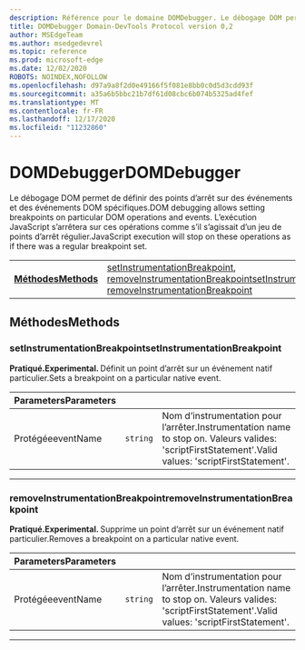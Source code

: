 ```yaml
---
description: Référence pour le domaine DOMDebugger. Le débogage DOM permet de définir des points d’arrêt sur des événements et des événements DOM spécifiques. L’exécution JavaScript s’arrêtera sur ces opérations comme s’il s’agissait d’un jeu de points d’arrêt régulier.
title: DOMDebugger Domain-DevTools Protocol version 0,2
author: MSEdgeTeam
ms.author: msedgedevrel
ms.topic: reference
ms.prod: microsoft-edge
ms.date: 12/02/2020
ROBOTS: NOINDEX,NOFOLLOW
ms.openlocfilehash: d97a9a8f2d0e49166f5f081e8bb0c0d5d3cdd93f
ms.sourcegitcommit: a35a6b5bbc21b7df61d08cbc6b074b5325ad4fef
ms.translationtype: MT
ms.contentlocale: fr-FR
ms.lasthandoff: 12/17/2020
ms.locfileid: "11232860"
---
```

# <span data-ttu-id="069b1-105">DOMDebugger</span><span class="sxs-lookup"><span data-stu-id="069b1-105">DOMDebugger</span></span>

<span data-ttu-id="069b1-106">Le débogage DOM permet de définir des points d’arrêt sur des événements et des événements DOM spécifiques.</span><span class="sxs-lookup"><span data-stu-id="069b1-106">DOM debugging allows setting breakpoints on particular DOM operations and events.</span></span> <span data-ttu-id="069b1-107">L’exécution JavaScript s’arrêtera sur ces opérations comme s’il s’agissait d’un jeu de points d’arrêt régulier.</span><span class="sxs-lookup"><span data-stu-id="069b1-107">JavaScript execution will stop on these operations as if there was a regular breakpoint set.</span></span>

| | |
|-|-|
| [**<span data-ttu-id="069b1-108">Méthodes</span><span class="sxs-lookup"><span data-stu-id="069b1-108">Methods</span></span>**](#methods) | <span data-ttu-id="069b1-109">[setInstrumentationBreakpoint](#setinstrumentationbreakpoint), [removeInstrumentationBreakpoint](#removeinstrumentationbreakpoint)</span><span class="sxs-lookup"><span data-stu-id="069b1-109">[setInstrumentationBreakpoint](#setinstrumentationbreakpoint), [removeInstrumentationBreakpoint](#removeinstrumentationbreakpoint)</span></span> |
## <span data-ttu-id="069b1-110">Méthodes</span><span class="sxs-lookup"><span data-stu-id="069b1-110">Methods</span></span>

### <span data-ttu-id="069b1-111">setInstrumentationBreakpoint</span><span class="sxs-lookup"><span data-stu-id="069b1-111">setInstrumentationBreakpoint</span></span>
<span><b><span data-ttu-id="069b1-112">Pratiqué.</span><span class="sxs-lookup"><span data-stu-id="069b1-112">Experimental.</span></span> </b></span><span data-ttu-id="069b1-113">Définit un point d’arrêt sur un événement natif particulier.</span><span class="sxs-lookup"><span data-stu-id="069b1-113">Sets a breakpoint on a particular native event.</span></span>

<table>
    <thead>
        <tr>
            <th><span data-ttu-id="069b1-114">Parameters</span><span class="sxs-lookup"><span data-stu-id="069b1-114">Parameters</span></span></th>
            <th></th>
            <th></th>
        </tr>
    </thead>
    <tbody>
        <tr>
            <td><span data-ttu-id="069b1-115">Protégée</span><span class="sxs-lookup"><span data-stu-id="069b1-115">eventName</span></span></td>
            <td><code class="flyout">string</code></td>
            <td><span data-ttu-id="069b1-116">Nom d’instrumentation pour l’arrêter.</span><span class="sxs-lookup"><span data-stu-id="069b1-116">Instrumentation name to stop on.</span></span> <span data-ttu-id="069b1-117">Valeurs valides: 'scriptFirstStatement'.</span><span class="sxs-lookup"><span data-stu-id="069b1-117">Valid values: 'scriptFirstStatement'.</span></span></td>
        </tr>
    </tbody>
</table>
</p>

---

### <span data-ttu-id="069b1-118">removeInstrumentationBreakpoint</span><span class="sxs-lookup"><span data-stu-id="069b1-118">removeInstrumentationBreakpoint</span></span>
<span><b><span data-ttu-id="069b1-119">Pratiqué.</span><span class="sxs-lookup"><span data-stu-id="069b1-119">Experimental.</span></span> </b></span><span data-ttu-id="069b1-120">Supprime un point d’arrêt sur un événement natif particulier.</span><span class="sxs-lookup"><span data-stu-id="069b1-120">Removes a breakpoint on a particular native event.</span></span>

<table>
    <thead>
        <tr>
            <th><span data-ttu-id="069b1-121">Parameters</span><span class="sxs-lookup"><span data-stu-id="069b1-121">Parameters</span></span></th>
            <th></th>
            <th></th>
        </tr>
    </thead>
    <tbody>
        <tr>
            <td><span data-ttu-id="069b1-122">Protégée</span><span class="sxs-lookup"><span data-stu-id="069b1-122">eventName</span></span></td>
            <td><code class="flyout">string</code></td>
            <td><span data-ttu-id="069b1-123">Nom d’instrumentation pour l’arrêter.</span><span class="sxs-lookup"><span data-stu-id="069b1-123">Instrumentation name to stop on.</span></span> <span data-ttu-id="069b1-124">Valeurs valides: 'scriptFirstStatement'.</span><span class="sxs-lookup"><span data-stu-id="069b1-124">Valid values: 'scriptFirstStatement'.</span></span></td>
        </tr>
    </tbody>
</table>
</p>

---
